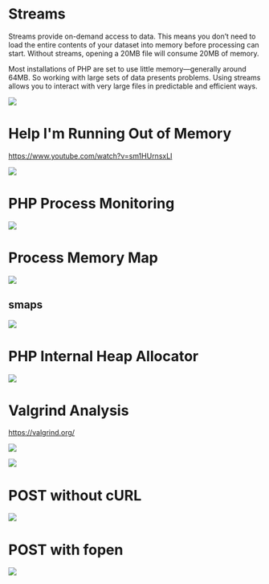# Streams

Streams provide on-demand access to data. This means you don’t need to load the entire contents of your dataset into memory before processing can start. Without streams, opening a 20MB file will consume 20MB of memory.

Most installations of PHP are set to use little memory—generally around 64MB. So working with large sets of data presents problems. Using streams allows you to interact with very large files in predictable and efficient ways.

![](book-stream.png)

# Help I'm Running Out of Memory

https://www.youtube.com/watch?v=sm1HUrnsxLI

![](help.png)

# PHP Process Monitoring

![](proc.png)

# Process Memory Map

![](pmap.png)

## smaps

![](smaps.png)

# PHP Internal Heap Allocator

![](heap.png)

# Valgrind Analysis

https://valgrind.org/

![](valgrind-web.png)

![](valgrind.png)

# POST without cURL

![](post-no-curl.png)

# POST with fopen

![](post-fopen.png)